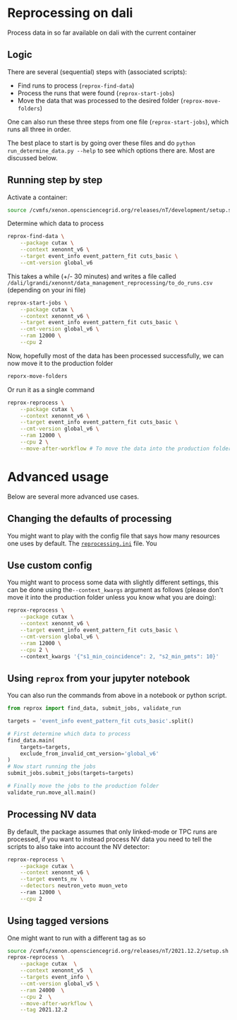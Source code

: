 # Reprocessing on dali

Process data in so far available on dali with the current container

## Logic

There are several (sequential) steps with (associated scripts):

- Find runs to process (`reprox-find-data`)
- Process the runs that were found (`reprox-start-jobs`)
- Move the data that was processed to the desired folder (`reprox-move-folders`)

One can also run these three steps from one file (`reprox-start-jobs`), which runs all three in
order.

The best place to start is by going over these files and do
`python run_determine_data.py --help` to see which options there are. Most are discussed below.

## Running step by step

Activate a container:

```bash
source /cvmfs/xenon.opensciencegrid.org/releases/nT/development/setup.sh
```

Determine which data to process

```bash
reprox-find-data \
    --package cutax \
    --context xenonnt_v6 \
    --target event_info event_pattern_fit cuts_basic \
    --cmt-version global_v6
```

This takes a while (+/- 30 minutes) and writes a file
called `/dali/lgrandi/xenonnt/data_management_reprocessing/to_do_runs.csv` (depending on your ini
file)

```bash
reprox-start-jobs \
    --package cutax \
    --context xenonnt_v6 \
    --target event_info event_pattern_fit cuts_basic \
    --cmt-version global_v6 \
    --ram 12000 \
    --cpu 2
```

Now, hopefully most of the data has been processed successfully, we can now move it to the
production folder

```bash
reporx-move-folders
```

Or run it as a single command

```bash
reprox-reprocess \
    --package cutax \
    --context xenonnt_v6 \
    --target event_info event_pattern_fit cuts_basic \
    --cmt-version global_v6 \
    --ram 12000 \
    --cpu 2 \
    --move-after-workflow # To move the data into the production folder
```

# Advanced usage

Below are several more advanced use cases.

## Changing the defaults of processing

You might want to play with the config file that says how many resources one uses by default.
The [`reprocessing.ini`](https://github.com/XENONnT/reprox/blob/master/reprox/reprocessing.ini) file. You

## Use custom config

You might want to process some data with slightly different settings, this can be done using
the`--context_kwargs` argument as follows
(please don't move it into the production folder unless you know what you are doing):

```bash
reprox-reprocess \
    --package cutax \
    --context xenonnt_v6 \
    --target event_info event_pattern_fit cuts_basic \
    --cmt-version global_v6 \
    --ram 12000 \
    --cpu 2 \ 
    --context_kwargs '{"s1_min_coincidence": 2, "s2_min_pmts": 10}'
```

## Using `reprox` from your jupyter notebook

You can also run the commands from above in a notebook or python script.

```python
from reprox import find_data, submit_jobs, validate_run

targets = 'event_info event_pattern_fit cuts_basic'.split()

# First determine which data to process
find_data.main(
    targets=targets,
    exclude_from_invalid_cmt_version='global_v6'
)
# Now start running the jobs
submit_jobs.submit_jobs(targets=targets)

# Finally move the jobs to the production folder
validate_run.move_all.main()
```

## Processing NV data

By default, the package assumes that only linked-mode or TPC runs are processed, if you want to
instead process NV data you need to tell the scripts to also take into account the NV detector:

```bash
reprox-reprocess \
    --package cutax \
    --context xenonnt_v6 \
    --target events_nv \
    --detectors neutron_veto muon_veto
    --ram 12000 \
    --cpu 2
```

## Using tagged versions

One might want to run with a different tag as so

```bash
source /cvmfs/xenon.opensciencegrid.org/releases/nT/2021.12.2/setup.sh
reprox-reprocess \
    --package cutax  \
    --context xenonnt_v5  \
    --targets event_info \
    --cmt-version global_v5 \
    --ram 24000  \
    --cpu 2  \
    --move-after-workflow \
    --tag 2021.12.2
```


